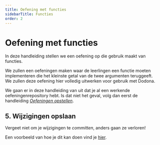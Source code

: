 ```yaml
---
title: Oefening met functies
sidebarTitle: Functies
order: 2
---
```


# Oefening met functies

In deze handleiding stellen we een oefening op die gebruik maakt van functies.

We zullen een oefeningen maken waar de leerlingen een functie moeten implementeren die het kleinste getal van de twee argumenten teruggeeft.
We zullen deze oefening hier volledig uitwerken voor gebruik met Dodona.

We gaan er in deze handleiding van uit dat je al een werkende oefeningenrepository hebt.
Is dat niet het geval, volg dan eerst de handleiding [_Oefeningen opstellen_](/nl/guides/exercises/creating-exercises/introduction/).

<!--@include: ../_common.md-->

## 5. Wijzigingen opslaan

Vergeet niet om je wijzigingen te _committen_, anders gaan ze verloren!

Een voorbeeld van hoe je dit kan doen vind je [hier](/nl/guides/exercises/creating-exercises/exercise/#_5-wijzigingen-opslaan).
